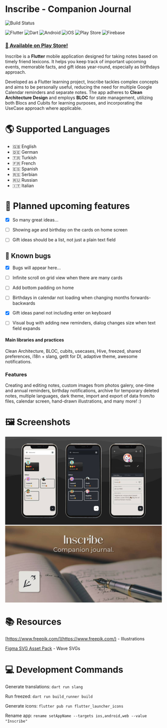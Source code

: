 # Inscribe - Companion Journal
![Build Status](https://app.bitrise.io/app/053180ea-3d4f-4655-b64c-b9fb9ab1d797/status.svg?token=lJlpdiRH-CJE_4oD8q0Fjw)

![Flutter](https://img.shields.io/badge/Flutter-%2302569B.svg?style=for-the-badge&logo=Flutter&logoColor=white)
![Dart](https://img.shields.io/badge/dart-%230175C2.svg?style=for-the-badge&logo=dart&logoColor=white)
![Android](https://img.shields.io/badge/Android-3DDC84?style=for-the-badge&logo=android&logoColor=white)
![iOS](https://img.shields.io/badge/iOS-000000?style=for-the-badge&logo=ios&logoColor=white)
![Play Store](https://img.shields.io/badge/Google_Play-414141?style=for-the-badge&logo=google-play&logoColor=white)
![Firebase](https://img.shields.io/badge/firebase-de4c12?style=for-the-badge&logo=firebase&logoColor=ffcd34)

### [🥳 Available on Play Store!](https://play.google.com/store/apps/details?id=com.tarapogancev.inscribe)

Inscribe is a **Flutter** mobile application designed for taking notes based on timely friend lexicons. It helps you keep track of important upcoming events, memorable facts, and gift ideas year-round, especially as birthdays approach.

Developed as a Flutter learning project, Inscribe tackles complex concepts and aims to be personally useful, reducing the need for multiple Google Calendar reminders and separate notes. The app adheres to **Clean Architecture Design** and employs **BLOC** for state management, utilizing both Blocs and Cubits for learning purposes, and incorporating the UseCase approach where applicable.

# 🌎 Supported Languages
- 🇬🇧 English
- 🇩🇪 German
- 🇹🇷 Turkish
- 🇫🇷 French
- 🇪🇸 Spanish
- 🇷🇸 Serbian
- 🇷🇺 Russian
- 🇮🇹 Italian

# 🧠 Planned upcoming features
- [x] So many great ideas...

- [ ] Showing age and birthday on the cards on home screen
- [ ] Gift ideas should be a list, not just a plain text field

## 🐞 Known bugs
- [x] Bugs will appear here...

- [ ] Infinite scroll on grid view when there are many cards
- [ ] Add bottom padding on home
- [ ] Birthdays in calendar not loading when changing months forwards-backwards
- [x] Gift ideas panel not including enter on keyboard
- [ ] Visual bug with adding new reminders, dialog changes size when text field expands

#### Main libraries and practices
Clean Architecture, BLOC, cubits, usecases, Hive, freezed, shared preferences, i18n + slang, getIt for DI, adaptive theme, awesome notifications.

### Features
Creating and editing notes, custom images from photos galery, one-time and annual reminders, birthday notifications, archive for temporary deleted notes, multiple languages, dark theme, import and export of data from/to files, calendar screen, hand-drawn illustrations, and many more! :)

# 🖼 Screenshots

![Inscribe](assets/git_feature_image.jpg)
![Inscribe](assets/feature_graphic.jpg)

# 📚 Resources
[https://www.freepik.com/](https://www.freepik.com/) - Illustrations

[Figma SVG Asset Pack](https://www.figma.com/file/qJfFm08K6qeLqT8enQNVer/Vector-Library---SVG-Assets-Pack-(Community)?type=design&mode=design&t=eGPguRAznDmO61Ju-0) - Wave SVGs

# 💻 Development Commands

Generate translations: `dart run slang`

Run freezed: `dart run build_runner build`

Generate icons: `flutter pub run flutter_launcher_icons`

Rename app: `rename setAppName --targets ios,android,web --value "Inscribe"`
